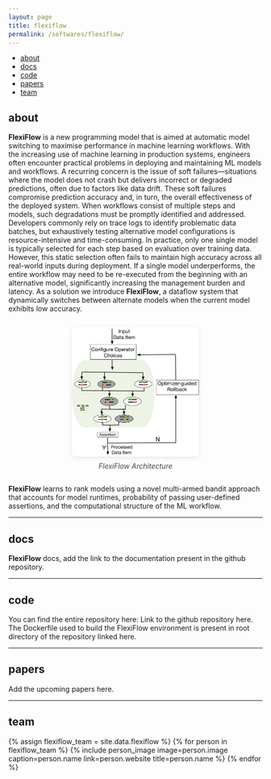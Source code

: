 ```yaml
---
layout: page
title: flexiflow
permalink: /softwares/flexiflow/
---
```



<!-- Navigation Bar -->
<div class="navbar">
    <div class="navbar-inner">
        <ul class="nav">
            <li><a href="#about">about</a></li>
            <li><a href="#docs">docs</a></li>
            <li><a href="#code">code</a></li>
            <li><a href="#papers">papers</a></li>
            <li><a href="#team">team</a></li>
        </ul>
    </div>
</div>


## about

**FlexiFlow** is a new programming model that is aimed at automatic model switching to maximise performance in machine learning workflows.
With the increasing use of machine learning in production systems, engineers often encounter practical problems in deploying and maintaining ML models and workflows.
A recurring concern is the issue of soft failures—situations where the model does not crash but delivers incorrect or degraded predictions, often due to factors like data drift.
These soft failures compromise prediction accuracy and, in turn, the overall effectiveness of the deployed system. When workflows consist of multiple steps and models, such degradations must be promptly identified and addressed. 
Developers commonly rely on trace logs to identify problematic data batches, but exhaustively testing alternative model configurations is resource-intensive and time-consuming.
In practice, only one single model is typically selected for each step based on evaluation over training data.
However, this static selection often fails to maintain high accuracy across all real-world inputs during deployment.
If a single model underperforms, the entire workflow may need to be re-executed from the beginning with an alternative model, significantly increasing the management burden and latency.
As a solution we introduce **FlexiFlow**, a dataflow system that dynamically switches between alternate models when the current model exhibits low accuracy. 

<div style="text-align:center; margin: 2em 0;">
  <img src="/images/softwares/FlexiFlow-Arch.png" alt="FlexiFlow Architecture Diagram" style="max-width:50%; height:auto; border-radius:8px; box-shadow:0 2px 8px rgba(0,0,0,0.1);">
  <div style="font-size:1em; color:#444; margin-top:0.5em; font-style:italic;">FlexiFlow Architecture</div>
</div>

**FlexiFlow** learns to rank models using a novel multi-armed bandit approach that accounts for model runtimes, probability of passing user-defined assertions, and the computational structure of the ML workflow. 

-------------

## docs

**FlexiFlow** docs, add the link to the documentation present in the github repository.

-------------

## code

You can find the entire repository here: Link to the github repository here.
The Dockerfile used to build the FlexiFlow environment is present in root directory of the repository linked here.

-------------

## papers

Add the upcoming papers here.

-------------

## team

<div class="flex-container people image-container">
{% assign flexiflow_team = site.data.flexiflow %}
{% for person in flexiflow_team %}
  {% include person_image image=person.image caption=person.name link=person.website title=person.name %}
{% endfor %}
</div>

